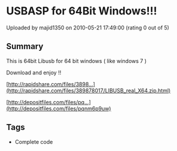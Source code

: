 # USBASP for  64Bit Windows!!!

Uploaded by majid1350 on 2010-05-21 17:49:00 (rating 0 out of 5)

## Summary

This is 64bit Libusb for 64 bit windows ( like windows 7 ) 


Download and enjoy !!


[http://rapidshare.com/files/3898...](http://rapidshare.com/files/389878017/LIBUSB_real_X64.zip.html)  

[http://depositfiles.com/files/pq...](http://depositfiles.com/files/pqnm6p9uw)

## Tags

- Complete code
